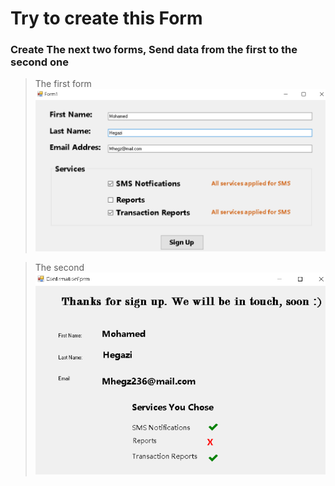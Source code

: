 # Try to create this Form

### Create The next two forms, Send data from the first to the second one
> The first form ![First Form](APP2_1.png)

> The second ![Second Form](APP2_2.png)
